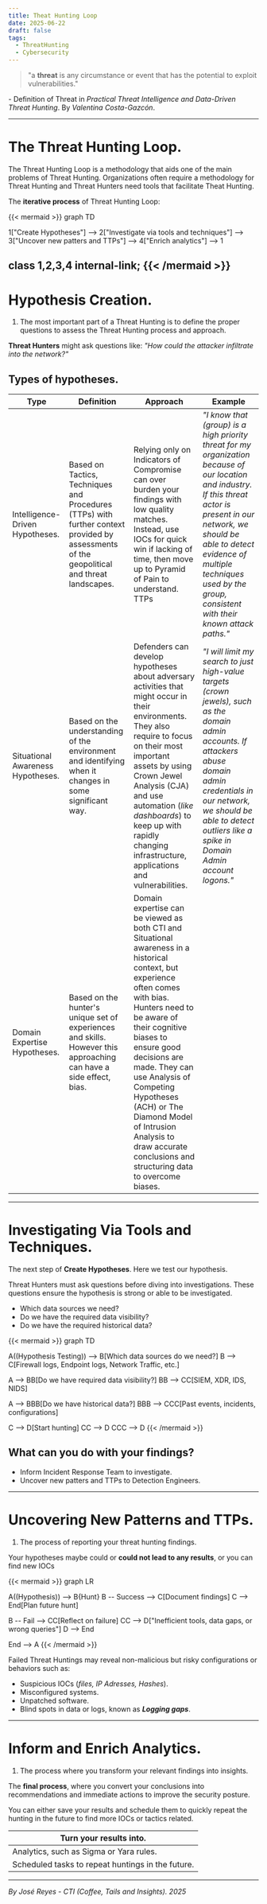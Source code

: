 ```yaml
---
title: Theat Hunting Loop
date: 2025-06-22
draft: false
tags:
  - ThreatHunting
  - Cybersecurity
---
```

> "a **threat** is any circumstance or event that has the potential to exploit vulnerabilities."

\- Definition of Threat in *Practical Threat Intelligence and Data-Driven Threat Hunting*. By *Valentina Costa-Gazcón*.

---
# The Threat Hunting Loop.

The Threat Hunting Loop is a methodology that aids one of the main problems of Threat Hunting. Organizations often require a methodology for Threat Hunting and Threat Hunters need tools that facilitate Theat Hunting.

The **iterative process** of Threat Hunting Loop:

{{< mermaid >}}
graph TD

1["Create Hypotheses"] --> 2["Investigate via tools and techniques"] --> 3["Uncover new patters and TTPs"] --> 4["Enrich analytics"] --> 1

class 1,2,3,4 internal-link;
{{< /mermaid >}}
---
# Hypothesis Creation.

1. The most important part of a Threat Hunting is to define the proper questions to assess the Threat Hunting process and approach.

**Threat Hunters** might ask questions like:
	*"How could the attacker infiltrate into the network?"*

## Types of hypotheses.

| Type                              | Definition                                                                                                                                 | Approach                                                                                                                                                                                                                                                                                                                                                                                       | Example                                                                                                                                                                                                                                                                              |
| --------------------------------- | ------------------------------------------------------------------------------------------------------------------------------------------ | ---------------------------------------------------------------------------------------------------------------------------------------------------------------------------------------------------------------------------------------------------------------------------------------------------------------------------------------------------------------------------------------------- | ------------------------------------------------------------------------------------------------------------------------------------------------------------------------------------------------------------------------------------------------------------------------------------ |
| Intelligence-Driven Hypotheses.   | Based on Tactics, Techniques and Procedures (TTPs) with further context provided by assessments of the geopolitical and threat landscapes. | Relying only on Indicators of Compromise can over burden your findings with low quality matches. Instead, use IOCs for quick win if lacking of time, then move up to Pyramid of Pain to understand. TTPs                                                                                                                                                                                       | *"I know that (group) is a high priority threat for my organization because of our location and industry. If this threat actor is present in our network, we should be able to detect evidence of multiple techniques used by the group, consistent with their known attack paths."* |
| Situational Awareness Hypotheses. | Based on the understanding of the environment and identifying when it changes in some significant way.                                     | Defenders can develop hypotheses about adversary activities that might occur in their environments. They also require to focus on their most important assets by using Crown Jewel Analysis (CJA) and use automation (*like dashboards*) to keep up with rapidly changing infrastructure, applications and vulnerabilities.                                                                    | *"I will limit my search to just high-value targets (crown jewels), such as the domain admin accounts. If attackers abuse domain admin credentials in our network, we should be able to detect outliers like a spike in Domain Admin account logons."*                               |
| Domain Expertise Hypotheses.      | Based on the hunter's unique set of experiences and skills. However this approaching can have a side effect, bias.                         | Domain expertise can be viewed as both CTI and Situational awareness in a historical context, but experience often comes with bias. Hunters need to be aware of their cognitive biases to ensure good decisions are made. They can use Analysis of Competing Hypotheses (ACH) or The Diamond Model of Intrusion Analysis to draw accurate conclusions and structuring data to overcome biases. |                                                                                                                                                                                                                                                                                      |

---
# Investigating Via Tools and Techniques.

 The next step of **Create Hypotheses**. Here we test our hypothesis.

Threat Hunters must ask questions before diving into investigations. These questions ensure the hypothesis is strong or able to be investigated.

- Which data sources we need?
- Do we have the required data visibility?
- Do we have the required historical data?

{{< mermaid >}}
graph TD

A((Hypothesis Testing)) --> B[Which data sources do we need?]
B --> C[Firewall logs, Endpoint logs, Network Traffic, etc.]

A --> BB[Do we have required data visibility?]
BB --> CC[SIEM, XDR, IDS, NIDS]

A --> BBB[Do we have historical data?]
BBB --> CCC[Past events, incidents, configurations]

C --> D[Start hunting]
CC --> D
CCC --> D
{{< /mermaid >}}

## What can you do with your findings?

- Inform Incident Response Team to investigate.
- Uncover new patters and TTPs to Detection Engineers.

---
# Uncovering New Patterns and TTPs.

1. The process of reporting your threat hunting findings.

Your hypotheses maybe could or **could not lead to any results**, or you can find new IOCs

{{< mermaid >}}
graph LR

A((Hypothesis)) --> B{Hunt}
B -- Success --> C[Document findings]
C --> End[Plan future hunt]

B -- Fail --> CC[Reflect on failure]
CC --> D["Inefficient tools, data gaps, or wrong queries"]
D --> End

End --> A
{{< /mermaid >}}

Failed Threat Huntings may reveal non-malicious but risky configurations or behaviors such as:
- Suspicious IOCs (*files, IP Adresses, Hashes*).
- Misconfigured systems.
- Unpatched software.
- Blind spots in data or logs, known as ***Logging gaps***.

---
# Inform and Enrich Analytics.

1. The process where you transform your relevant findings into insights.

The **final process**, where you convert your conclusions into recommendations and immediate actions to improve the security posture.

You can either save your results and schedule them to quickly repeat the hunting in the future to find more IOCs or tactics related.

| Turn your results into.                           |
| ------------------------------------------------- |
| Analytics, such as Sigma or Yara rules.           |
| Scheduled tasks to repeat huntings in the future. |

---
*By José Reyes - CTI (Coffee, Tails and Insights). 2025*
